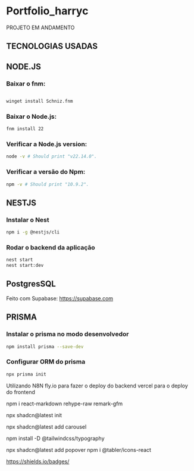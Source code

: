 # Portfolio_harryc

PROJETO EM ANDAMENTO

## TECNOLOGIAS USADAS

## NODE.JS

### Baixar o fnm:

```bash

winget install Schniz.fnm

```

### Baixar o Node.js:

```bash
fnm install 22
```

### Verificar a Node.js version:

```bash
node -v # Should print "v22.14.0".
```

### Verificar a versão do Npm:

```bash
npm -v # Should print "10.9.2".
```

## NESTJS

### Instalar o Nest

```bash
npm i -g @nestjs/cli
```

### Rodar o backend da aplicação

```bash
nest start
nest start:dev
```

## PostgresSQL

Feito com Supabase: https://supabase.com

## PRISMA

### Instalar o prisma no modo desenvolvedor

```bash
npm install prisma --save-dev
```

### Configurar ORM do prisma

```bash
npx prisma init
```
 
Utilizando N8N 
fly.io para fazer o deploy do backend
vercel para o deploy do frontend

npm i react-markdown rehype-raw remark-gfm

npx shadcn@latest init 

npx shadcn@latest add carousel

npm install -D @tailwindcss/typography


npx shadcn@latest add popover
npm i @tabler/icons-react

https://shields.io/badges/
